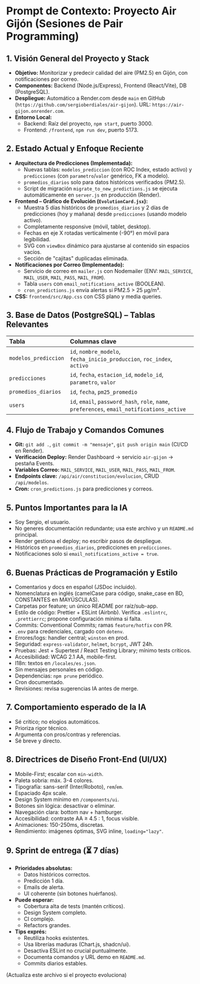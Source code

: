 # Prompt de Contexto: Proyecto Air Gijón (Sesiones de Pair Programming)

## 1. Visión General del Proyecto y Stack

*   **Objetivo:** Monitorizar y predecir calidad del aire (PM2.5) en Gijón, con notificaciones por correo.
*   **Componentes:** Backend (Node.js/Express), Frontend (React/Vite), DB (PostgreSQL).
*   **Despliegue:** Automático a Render.com desde `main` en GitHub (`https://github.com/sergioberdiales/air-gijon`). URL: `https://air-gijon.onrender.com`.
*   **Entorno Local:**
    *   Backend: Raíz del proyecto, `npm start`, puerto 3000.
    *   Frontend: `/frontend`, `npm run dev`, puerto 5173.

## 2. Estado Actual y Enfoque Reciente

*   **Arquitectura de Predicciones (Implementada):**
    *   Nuevas tablas: `modelos_prediccion` (con ROC Index, estado activo) y `predicciones` (con `parametro`/`valor` genérico, FK a modelo).
    *   `promedios_diarios` solo para datos históricos verificados (PM2.5).
    *   Script de migración `migrate_to_new_predictions.js` se ejecuta automáticamente en `server.js` en producción (Render).
*   **Frontend – Gráfico de Evolución (`EvolutionCard.jsx`):**
    *   Muestra 5 días históricos de `promedios_diarios` y 2 días de predicciones (hoy y mañana) desde `predicciones` (usando modelo activo).
    *   Completamente responsive (móvil, tablet, desktop).
    *   Fechas en eje X rotadas verticalmente (-90°) en móvil para legibilidad.
    *   SVG con `viewBox` dinámico para ajustarse al contenido sin espacios vacíos.
    *   Sección de "cajitas" duplicadas eliminada.
*   **Notificaciones por Correo (Implementado):**
    *   Servicio de correo en `mailer.js` con Nodemailer (ENV: `MAIL_SERVICE`, `MAIL_USER`, `MAIL_PASS`, `MAIL_FROM`).
    *   Tabla `users` con `email_notifications_active` (BOOLEAN).
    *   `cron_predictions.js` envía alertas si PM2.5 > 25 µg/m³.
*   **CSS:** `frontend/src/App.css` con CSS plano y media queries.

## 3. Base de Datos (PostgreSQL) – Tablas Relevantes

| Tabla                 | Columnas clave                                                        |
| :-------------------- | :-------------------------------------------------------------------- |
| `modelos_prediccion`  | `id`, `nombre_modelo`, `fecha_inicio_produccion`, `roc_index`, `activo` |
| `predicciones`        | `id`, `fecha`, `estacion_id`, `modelo_id`, `parametro`, `valor`         |
| `promedios_diarios`   | `id`, `fecha`, `pm25_promedio`                                        |
| `users`               | `id`, `email`, `password_hash`, `role`, `name`, `preferences`, `email_notifications_active` |

## 4. Flujo de Trabajo y Comandos Comunes

*   **Git:** `git add .`, `git commit -m "mensaje"`, `git push origin main` (CI/CD en Render).
*   **Verificación Deploy:** Render Dashboard → servicio `air-gijon` → pestaña Events.
*   **Variables Correo:** `MAIL_SERVICE`, `MAIL_USER`, `MAIL_PASS`, `MAIL_FROM`.
*   **Endpoints clave:** `/api/air/constitucion/evolucion`, CRUD `/api/modelos`.
*   **Cron:** `cron_predictions.js` para predicciones y correos.

## 5. Puntos Importantes para la IA

*   Soy Sergio, el usuario.
*   No generes documentación redundante; usa este archivo y un `README.md` principal.
*   Render gestiona el deploy; no escribir pasos de despliegue.
*   Históricos en `promedios_diarios`, predicciones en `predicciones`.
*   Notificaciones solo si `email_notifications_active = true`.

## 6. Buenas Prácticas de Programación y Estilo

*   Comentarios y docs en español (JSDoc incluido).
*   Nomenclatura en inglés (camelCase para código, snake_case en BD, CONSTANTES en MAYÚSCULAS).
*   Carpetas por feature; un único README por raíz/sub-app.
*   Estilo de código: Prettier + ESLint (Airbnb). Verifica `.eslintrc`, `.prettierrc`; propone configuración mínima si falta.
*   Commits: Conventional Commits; ramas `feature/hotfix` con PR.
*   `.env` para credenciales, cargado con `dotenv`.
*   Errores/logs: handler central; `winston` en prod.
*   Seguridad: `express-validator`, `helmet`, `bcrypt`, JWT 24h.
*   Pruebas: Jest + Supertest / React Testing Library; mínimo tests críticos.
*   Accesibilidad: WCAG 2.1 AA, mobile-first.
*   I18n: textos en `/locales/es.json`.
*   Sin mensajes personales en código.
*   Dependencias: `npm prune` periódico.
*   Cron documentado.
*   Revisiones: revisa sugerencias IA antes de merge.

## 7. Comportamiento esperado de la IA

*   Sé crítico; no elogios automáticos.
*   Prioriza rigor técnico.
*   Argumenta con pros/contras y referencias.
*   Sé breve y directo.

## 8. Directrices de Diseño Front-End (UI/UX)

*   Mobile-First; escalar con `min-width`.
*   Paleta sobria: máx. 3-4 colores.
*   Tipografía: sans-serif (Inter/Roboto), `rem`/`em`.
*   Espaciado 4px scale.
*   Design System mínimo en `/components/ui`.
*   Botones sin lógica: desactivar o eliminar.
*   Navegación clara: bottom nav + hamburger.
*   Accesibilidad: contraste AA ≥ 4.5 : 1, focus visible.
*   Animaciones: 150-250ms, discretas.
*   Rendimiento: imágenes óptimas, SVG inline, `loading="lazy"`.

## 9. Sprint de entrega (⏳ 7 días)

*   **Prioridades absolutas:**
    *   Datos históricos correctos.
    *   Predicción 1 día.
    *   Emails de alerta.
    *   UI coherente (sin botones huérfanos).
*   **Puede esperar:**
    *   Cobertura alta de tests (mantén críticos).
    *   Design System completo.
    *   CI complejo.
    *   Refactors grandes.
*   **Tips exprés:**
    *   Reutiliza hooks existentes.
    *   Usa librerías maduras (Chart.js, shadcn/ui).
    *   Desactiva ESLint no crucial puntualmente.
    *   Documenta comandos y URL demo en `README.md`.
    *   Commits diarios estables.

(Actualiza este archivo si el proyecto evoluciona)

